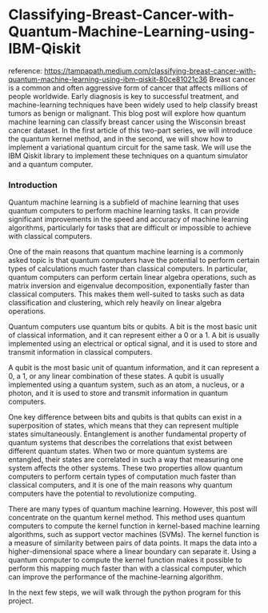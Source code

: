 # Classifying-Breast-Cancer-with-Quantum-Machine-Learning-using-IBM-Qiskit
  reference: https://tampapath.medium.com/classifying-breast-cancer-with-quantum-machine-learning-using-ibm-qiskit-80ce81021c36
  Breast cancer is a common and often aggressive form of cancer that affects millions of people worldwide. Early diagnosis is key to successful treatment, and machine-learning techniques have been widely used to help classify breast tumors as benign or malignant. This blog post will explore how quantum machine learning can classify breast cancer using the Wisconsin breast cancer dataset. In the first article of this two-part series, we will introduce the quantum kernel method, and in the second, we will show how to implement a variational quantum circuit for the same task. We will use the IBM Qiskit library to implement these techniques on a quantum simulator and a quantum computer.
### Introduction
  Quantum machine learning is a subfield of machine learning that uses quantum computers to perform machine learning tasks. It can provide significant improvements in the speed and accuracy of machine learning algorithms, particularly for tasks that are difficult or impossible to achieve with classical computers.
  
  One of the main reasons that quantum machine learning is a commonly asked topic is that quantum computers have the potential to perform certain types of calculations much faster than classical computers. In particular, quantum computers can perform certain linear algebra operations, such as matrix inversion and eigenvalue decomposition, exponentially faster than classical computers. This makes them well-suited to tasks such as data classification and clustering, which rely heavily on linear algebra operations.
  
  Quantum computers use quantum bits or qubits. A bit is the most basic unit of classical information, and it can represent either a 0 or a 1. A bit is usually implemented using an electrical or optical signal, and it is used to store and transmit information in classical computers.
  
  A qubit is the most basic unit of quantum information, and it can represent a 0, a 1, or any linear combination of these states. A qubit is usually implemented using a quantum system, such as an atom, a nucleus, or a photon, and it is used to store and transmit information in quantum computers.
  
  One key difference between bits and qubits is that qubits can exist in a superposition of states, which means that they can represent multiple states simultaneously. Entanglement is another fundamental property of quantum systems that describes the correlations that exist between different quantum states. When two or more quantum systems are entangled, their states are correlated in such a way that measuring one system affects the other systems. These two properties allow quantum computers to perform certain types of computation much faster than classical computers, and it is one of the main reasons why quantum computers have the potential to revolutionize computing.
  
  There are many types of quantum machine learning. However, this post will concentrate on the quantum kernel method. This method uses quantum computers to compute the kernel function in kernel-based machine learning algorithms, such as support vector machines (SVMs). The kernel function is a measure of similarity between pairs of data points. It maps the data into a higher-dimensional space where a linear boundary can separate it. Using a quantum computer to compute the kernel function makes it possible to perform this mapping much faster than with a classical computer, which can improve the performance of the machine-learning algorithm.
  
  In the next few steps, we will walk through the python program for this project.
